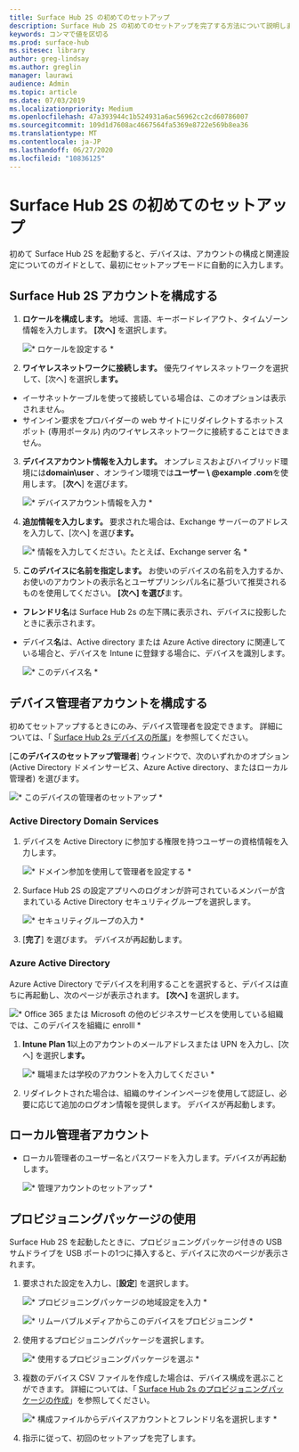 ```yaml
---
title: Surface Hub 2S の初めてのセットアップ
description: Surface Hub 2S の初めてのセットアップを完了する方法について説明します。
keywords: コンマで値を区切る
ms.prod: surface-hub
ms.sitesec: library
author: greg-lindsay
ms.author: greglin
manager: laurawi
audience: Admin
ms.topic: article
ms.date: 07/03/2019
ms.localizationpriority: Medium
ms.openlocfilehash: 47a393944c1b524931a6ac56962cc2cd60786007
ms.sourcegitcommit: 109d1d7608ac4667564fa5369e8722e569b8ea36
ms.translationtype: MT
ms.contentlocale: ja-JP
ms.lasthandoff: 06/27/2020
ms.locfileid: "10836125"
---
```

# Surface Hub 2S の初めてのセットアップ

初めて Surface Hub 2S を起動すると、デバイスは、アカウントの構成と関連設定についてのガイドとして、最初にセットアップモードに自動的に入力します。

## Surface Hub 2S アカウントを構成する

1. **ロケールを構成します。** 地域、言語、キーボードレイアウト、タイムゾーン情報を入力します。 **[次へ]** を選択します。

   ![* ロケールを設定する *](images/sh2-run1.png) <br>
1. **ワイヤレスネットワークに接続します。** 優先ワイヤレスネットワークを選択して、[次へ] を選択し**ます。**

- イーサネットケーブルを使って接続している場合は、このオプションは表示されません。
- サインイン要求をプロバイダーの web サイトにリダイレクトするホットスポット (専用ポータル) 内のワイヤレスネットワークに接続することはできません。

3. **デバイスアカウント情報を入力します。** オンプレミスおよびハイブリッド環境には**domain\user** 、オンライン環境では**ユーザー \ @example .com**を使用します。 [**次へ**] を選びます。

   ![* デバイスアカウント情報を入力 *](images/sh2-run2.png) <br>
1. **追加情報を入力します。** 要求された場合は、Exchange サーバーのアドレスを入力して、[次へ] を選び**ます。**

    ![* 情報を入力してください。たとえば、Exchange server 名 *](images/sh2-run3.png) <br>

1. **このデバイスに名前を指定します。** お使いのデバイスの名前を入力するか、お使いのアカウントの表示名とユーザプリンシパル名に基づいて推奨されるものを使用してください。 **[次へ] を選び**ます。

- **フレンドリ名**は Surface Hub 2s の左下隅に表示され、デバイスに投影したときに表示されます。

- デバイス**名**は、Active directory または Azure Active directory に関連している場合と、デバイスを Intune に登録する場合に、デバイスを識別します。

  ![* このデバイス名 *](images/sh2-run4.png) <br>
 
## デバイス管理者アカウントを構成する

初めてセットアップするときにのみ、デバイス管理者を設定できます。 詳細については、「 [Surface Hub 2s デバイスの所属](https://docs.microsoft.com/surface-hub/surface-hub-2s-prepare-environment#device-affiliation)」を参照してください。

 [**このデバイスのセットアップ管理者**] ウィンドウで、次のいずれかのオプション (Active Directory ドメインサービス、Azure Active directory、またはローカル管理者) を選びます。

   ![* このデバイスの管理者のセットアップ *](images/sh2-run5.png) <br>

### Active Directory Domain Services

1. デバイスを Active Directory に参加する権限を持つユーザーの資格情報を入力します。

    ![* ドメイン参加を使用して管理者を設定する *](images/sh2-run6.png) <br>

2. Surface Hub 2S の設定アプリへのログオンが許可されているメンバーが含まれている Active Directory セキュリティグループを選択します。

    ![* セキュリティグループの入力 *](images/sh2-run7.png) <br>
1. [**完了**] を選びます。 デバイスが再起動します。

### Azure Active Directory

Azure Active Directory でデバイスを利用することを選択すると、デバイスは直ちに再起動し、次のページが表示されます。 **[次へ]** を選択します。

![* Office 365 または Microsoft の他のビジネスサービスを使用している組織では、このデバイスを組織に enrolll *](images/sh2-run8.png) <br>

1. **Intune Plan 1**以上のアカウントのメールアドレスまたは UPN を入力し、[次へ] を選択し**ます。**

    ![* 職場または学校のアカウントを入力してください *](images/sh2-run9.png) <br>

2. リダイレクトされた場合は、組織のサインインページを使用して認証し、必要に応じて追加のログオン情報を提供します。 デバイスが再起動します。

## ローカル管理者アカウント

- ローカル管理者のユーザー名とパスワードを入力します。デバイスが再起動します。

     ![* 管理アカウントのセットアップ *](images/sh2-run10.png) <br>
 
## プロビジョニングパッケージの使用

Surface Hub 2S を起動したときに、プロビジョニングパッケージ付きの USB サムドライブを USB ポートの1つに挿入すると、デバイスに次のページが表示されます。

1. 要求された設定を入力し、[**設定**] を選択します。

    ![* プロビジョニングパッケージの地域設定を入力 *](images/sh2-run11.png) <br>

    ![* リムーバブルメディアからこのデバイスをプロビジョニング *](images/sh2-run12.png) <br>
2. 使用するプロビジョニングパッケージを選択します。

   ![* 使用するプロビジョニングパッケージを選ぶ *](images/sh2-run13.png) <br>

3. 複数のデバイス CSV ファイルを作成した場合は、デバイス構成を選ぶことができます。 詳細については、「 [Surface Hub 2s のプロビジョニングパッケージの作成](https://docs.microsoft.com/surface-hub/surface-hub-2s-deploy#provisioning-multiple-devices-csv-file)」を参照してください。


    ![* 構成ファイルからデバイスアカウントとフレンドリ名を選択します *](images/sh2-run14.png) <br>

4. 指示に従って、初回のセットアップを完了します。
